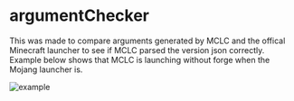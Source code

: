 # argumentChecker

This was made to compare arguments generated by MCLC and the offical Minecraft launcher to see if MCLC parsed the version json correctly.
Example below shows that MCLC is launching without forge when the Mojang launcher is.

![example](https://pierce.is-serious.business/7J7NXdb.png)
